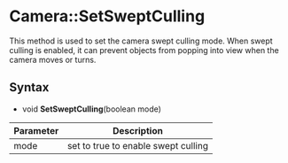# Camera::SetSweptCulling

This method is used to set the camera swept culling mode. When swept culling is enabled, it can prevent objects from popping into view when the camera moves or turns.

## Syntax

- void **SetSweptCulling**(boolean mode)

| Parameter | Description |
|---|---|
| mode | set to true to enable swept culling |
